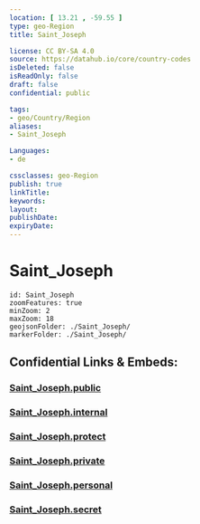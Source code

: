 ```yaml
---
location: [ 13.21 , -59.55 ] 
type: geo-Region
title: Saint_Joseph

license: CC BY-SA 4.0
source: https://datahub.io/core/country-codes
isDeleted: false
isReadOnly: false
draft: false
confidential: public

tags:
- geo/Country/Region
aliases:
- Saint_Joseph

Languages:
- de

cssclasses: geo-Region
publish: true
linkTitle: 
keywords: 
layout: 
publishDate: 
expiryDate: 
---
```


# Saint_Joseph

```leaflet
id: Saint_Joseph
zoomFeatures: true 
minZoom: 2 
maxZoom: 18
geojsonFolder: ./Saint_Joseph/
markerFolder: ./Saint_Joseph/
```


## Confidential Links & Embeds: 

### [Saint_Joseph.public](/_public/\Earth\Continent\America~Caribbean\Barbados\Provinces~BarbadosSaint_Joseph.public.md) 

### [Saint_Joseph.internal](/_internal/\Earth\Continent\America~Caribbean\Barbados\Provinces~BarbadosSaint_Joseph.internal.md) 

### [Saint_Joseph.protect](/_protect/\Earth\Continent\America~Caribbean\Barbados\Provinces~BarbadosSaint_Joseph.protect.md) 

### [Saint_Joseph.private](/_private/\Earth\Continent\America~Caribbean\Barbados\Provinces~BarbadosSaint_Joseph.private.md) 

### [Saint_Joseph.personal](/_personal/\Earth\Continent\America~Caribbean\Barbados\Provinces~BarbadosSaint_Joseph.personal.md) 

### [Saint_Joseph.secret](/_secret/\Earth\Continent\America~Caribbean\Barbados\Provinces~BarbadosSaint_Joseph.secret.md)

